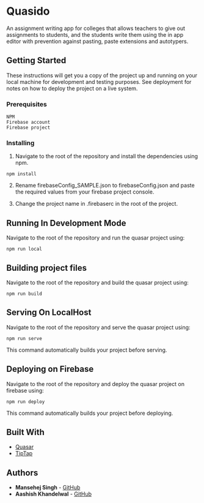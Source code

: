 # Quasido
An assignment writing app for colleges that allows teachers to give out assignments to students, and the students write them using the in app editor with prevention against pasting, paste extensions and autotypers.

## Getting Started

These instructions will get you a copy of the project up and running on your local machine for development and testing purposes. See deployment for notes on how to deploy the project on a live system.

### Prerequisites

```
NPM
Firebase account
Firebase project
```

### Installing

1. Navigate to the root of the repository and install the dependencies using npm.

```
npm install
```

2. Rename firebaseConfig_SAMPLE.json to firebaseConfig.json and paste the required values from your firebase project console.

3. Change the project name in .firebaserc in the root of the project.

## Running In Development Mode

Navigate to the root of the repository and run the quasar project using:

```
npm run local
```

## Building project files

Navigate to the root of the repository and build the quasar project using:

```
npm run build
```

## Serving On LocalHost

Navigate to the root of the repository and serve the quasar project using:

```
npm run serve
```

This command automatically builds your project before serving.

## Deploying on Firebase

Navigate to the root of the repository and deploy the quasar project on firebase using:

```
npm run deploy
```

This command automatically builds your project before deploying.

## Built With

* [Quasar](https://github.com/quasarframework/quasar)
* [TipTap](https://github.com/scrumpy/tiptap)

## Authors

* **Mansehej Singh** - [GitHub](https://github.com/mansehej)
* **Aashish Khandelwal** - [GitHub](https://github.com/ashx404)
